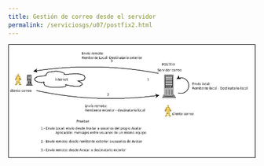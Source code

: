 ```yaml
---
title: Gestión de correo desde el servidor
permalink: /serviciosgs/u07/postfix2.html
---
```


![postfix2](img/postfix2.jpg)
